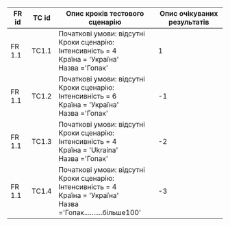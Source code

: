 FR id |TC id |	Опис кроків тестового сценарію |	Опис очікуваних результатів
|------|------|---------------------------------|-----------------------------|
|FR 1.1 |TC1.1|Початкові умови: відсутні <br> Кроки сценарію:  <br> Інтенсивність = 4  <br> Країна = 'Україна'  <br> Назва ='Гопак'| 1|
|FR 1.1 |TC1.2|Початкові умови: відсутні  <br> Кроки сценарію: <br> Інтенсивність = 6  <br> Країна = 'Україна'  <br> Назва ='Гопак'| -1|
|FR 1.1 |TC1.3|Початкові умови: відсутні  <br> Кроки сценарію: <br> Інтенсивність = 4  <br> Країна = 'Ukraina' <br> Назва ='Гопак'| -2|
|FR 1.1 |TC1.4|Початкові умови: відсутні  <br> Кроки сценарію: <br> Інтенсивність = 4  <br> Країна = 'Україна'  <br> Назва ='Гопак..........більше100'| -3|
